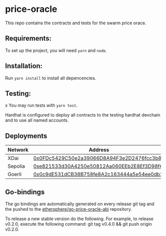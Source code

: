 # price-oracle

This repo contains the contracts and tests for the swarm price orace.

## Requirements:

To set up the project, you will need `yarn` and `node`.

## Installation:

Run `yarn install` to install all depencencies.

## Testing:

x
You may run tests with `yarn test`.

Hardhat is configured to deploy all contracts to the testing hardhat devchain and to use all named accounts.

## Deployments

| Network | Address                                                                                                                            |
| ------- | ---------------------------------------------------------------------------------------------------------------------------------- |
| XDai    | [0x0FDc5429C50e2a39066D8A94F3e2D2476fcc3b85](https://gnosisscan.io/address/0x0FDc5429C50e2a39066D8A94F3e2D2476fcc3b85#code)        |
| Sepolia | [0xe821533d30A4250e50812Aa060EEb2E8Ef3D98f6](https://sepolia.etherscan.io/address/0xe821533d30A4250e50812Aa060EEb2E8Ef3D98f6#code) |
| Goerli  | [0x0c9dE531dCB38B758fe8A2c163444a5e54ee0db2](https://goerli.etherscan.io/address/0x0c9dE531dCB38B758fe8A2c163444a5e54ee0db2)       |

## Go-bindings

The go bindings are automatically generated on every release git tag and the pushed to the [ethersphere/go-price-oracle-abi](https://github.com/ethersphere/go-price-oracle-abi) repository.

To release a new stable version do the following. For example, to release v0.2.0, execute the following command: git tag v0.4.0 && git push origin v0.2.0.

